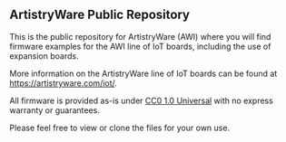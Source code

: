 ## ArtistryWare Public Repository

This is the public repository for ArtistryWare (AWI) where you will find firmware examples for the AWI line of IoT boards, including the use of expansion boards.

More information on the ArtistryWare line of IoT boards can be found at https://artistryware.com/iot/.

All firmware is provided as-is under [CC0 1.0 Universal](https://creativecommons.org/publicdomain/zero/1.0/) with no express warranty or guarantees.

Please feel free to view or clone the files for your own use.
